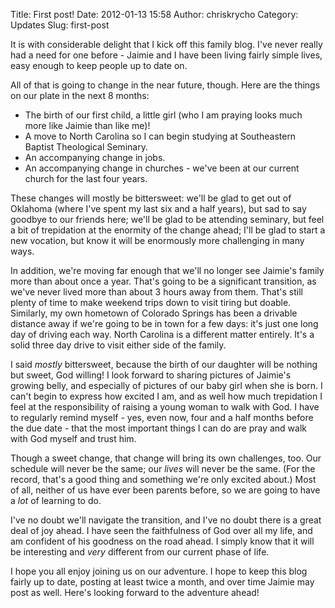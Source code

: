 Title: First post!
Date: 2012-01-13 15:58
Author: chriskrycho
Category: Updates
Slug: first-post

It is with considerable delight that I kick off this family blog. I've
never really had a need for one before - Jaimie and I have been living
fairly simple lives, easy enough to keep people up to date on.

All of that is going to change in the near future, though. Here are the
things on our plate in the next 8 months:<!--more-->

-   The birth of our first child, a little girl (who I am praying looks
    much more like Jaimie than like me)!
-   A move to North Carolina so I can begin studying at Southeastern
    Baptist Theological Seminary.
-   An accompanying change in jobs.
-   An accompanying change in churches - we've been at our current
    church for the last four years.

These changes will mostly be bittersweet: we'll be glad to get out of
Oklahoma (where I've spent my last six and a half years), but sad to say
goodbye to our friends here; we'll be glad to be attending seminary, but
feel a bit of trepidation at the enormity of the change ahead; I'll be
glad to start a new vocation, but know it will be enormously more
challenging in many ways.

In addition, we're moving far enough that we'll no longer see Jaimie's
family more than about once a year. That's going to be a significant
transition, as we've never lived more than about 3 hours away from them.
That's still plenty of time to make weekend trips down to visit tiring
but doable. Similarly, my own hometown of Colorado Springs has been a
drivable distance away if we're going to be in town for a few days: it's
just one long day of driving each way. North Carolina is a different
matter entirely. It's a solid three day drive to visit either side of
the family.

I said *mostly* bittersweet, because the birth of our daughter will be
nothing but sweet, God willing! I look forward to sharing pictures of
Jaimie's growing belly, and especially of pictures of our baby girl when
she is born. I can't begin to express how excited I am, and as well how
much trepidation I feel at the responsibility of raising a young woman
to walk with God. I have to regularly remind myself - yes, even now,
four and a half months before the due date - that the most important
things I can do are pray and walk with God myself and trust him.

Though a sweet change, that change will bring its own challenges, too.
Our schedule will never be the same; our *lives* will never be the same.
(For the record, that's a good thing and something we're only excited
about.) Most of all, neither of us have ever been parents before, so we
are going to have a *lot* of learning to do.

I've no doubt we'll navigate the transition, and I've no doubt there is
a great deal of joy ahead. I have seen the faithfulness of God over all
my life, and am confident of his goodness on the road ahead. I simply
know that it will be interesting and *very* different from our current
phase of life.

I hope you all enjoy joining us on our adventure. I hope to keep this
blog fairly up to date, posting at least twice a month, and over time
Jaimie may post as well. Here's looking forward to the adventure ahead!
